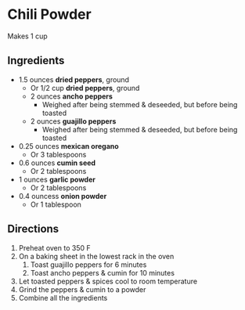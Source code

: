 # Chili Powder

Makes 1 cup

## Ingredients

- 1.5 ounces **dried peppers**, ground
    - Or 1/2 cup **dried peppers**, ground
    - 2 ounces **ancho peppers**
        - Weighed after being stemmed & deseeded, but before being toasted
    - 2 ounces **guajillo peppers**
        - Weighed after being stemmed & deseeded, but before being toasted
- 0.25 ounces **mexican oregano**
    - Or 3 tablespoons
- 0.6 ounces **cumin seed**
    - Or 2 tablespoons
- 1 ounces **garlic powder**
    - Or 2 tablespoons
- 0.4 ouncess **onion powder**
    - Or 1 tablespoon

## Directions

1. Preheat oven to 350 F
1. On a baking sheet in the lowest rack in the oven
    1. Toast guajillo peppers for 6 minutes
    1. Toast ancho peppers & cumin for 10 minutes
1. Let toasted peppers & spices cool to room temperature
1. Grind the peppers & cumin to a powder
1. Combine all the ingredients

